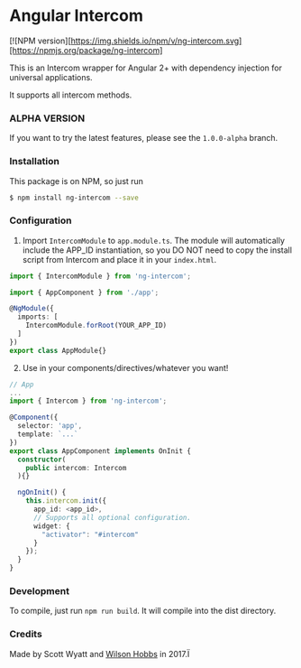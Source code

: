 # Angular Intercom

[![NPM version][https://img.shields.io/npm/v/ng-intercom.svg][https://npmjs.org/package/ng-intercom]

This is an Intercom wrapper for Angular 2+ with dependency injection for universal applications.

It supports all intercom methods.

### ALPHA VERSION
If you want to try the latest features, please see the `1.0.0-alpha` branch.

### Installation

This package is on NPM, so just run
 ```sh
$ npm install ng-intercom --save
 ```

### Configuration

1. Import `IntercomModule` to `app.module.ts`. The module will automatically include the APP_ID instantiation, so you DO NOT need to copy the install script from Intercom and place it in your `index.html`.

```ts
import { IntercomModule } from 'ng-intercom';

import { AppComponent } from './app';

@NgModule({
  imports: [
    IntercomModule.forRoot(YOUR_APP_ID)
  ]
})
export class AppModule{}
```

2. Use in your components/directives/whatever you want!

```ts
// App
...
import { Intercom } from 'ng-intercom';

@Component({
  selector: 'app',
  template: `...`
})
export class AppComponent implements OnInit {
  constructor(
    public intercom: Intercom
  ){}

  ngOnInit() {
    this.intercom.init({
      app_id: <app_id>,
      // Supports all optional configuration.
      widget: {
        "activator": "#intercom" 
      }
    });
  }
}
```

### Development
To compile, just run `npm run build`. It will compile into the dist directory. 

### Credits
Made by Scott Wyatt and [Wilson Hobbs](https://www.twitter.com/wbhob) in 2017.Ï